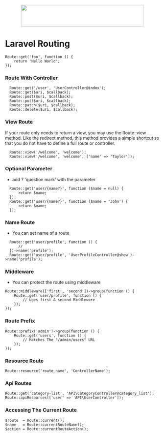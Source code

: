 
<p align="center">
  <img src="https://res.cloudinary.com/dtfbvvkyp/image/upload/v1566331377/laravel-logolockup-cmyk-red.svg" width="400" height="70">
</p>


# Laravel Routing

```
Route::get('foo', function () {
    return 'Hello World';
});
````

### Route With Controller
```
  Route::get('/user', 'UserController@index');
  Route::get($uri, $callback);
  Route::post($uri, $callback);
  Route::put($uri, $callback);
  Route::patch($uri, $callback);
  Route::delete($uri, $callback);
```

### View Route 
If your route only needs to return a view, you may use the Route::view method. Like the redirect method, this method provides a simple shortcut so that you do not have to define a full route or controller.
```
  Route::view('/welcome', 'welcome');
  Route::view('/welcome', 'welcome', ['name' => 'Taylor']);
```
### Optional Parameter 
- add ? 'question mark' with the parameter
```
  Route::get('user/{name?}', function ($name = null) {
      return $name;
  });
  Route::get('user/{name?}', function ($name = 'John') {
      return $name;
  });
```

### Name Route 
- You can set name of a route
```
  Route::get('user/profile', function () {
      //
  })->name('profile');
  Route::get('user/profile', 'UserProfileController@show')->name('profile');
```

### Middleware 
- You can protect the route using middleware
```
Route::middleware(['first', 'second'])->group(function () {
    Route::get('user/profile', function () {
        // Uges first & second Middleware
    });
});
```

### Route Prefix 
```
Route::prefix('admin')->group(function () {
    Route::get('users', function () {
        // Matches The "/admin/users" URL
    });
});
```

### Resource Route 
```
Route::resource('route_name', 'ControllerName');
```


### Api Routes 
```
Route::get('category-list', 'API\CategoryController@category_list');
Route::apiResources(['user' => 'API\UserController']);
```

### Accessing The Current Route 
```
$route  = Route::current();
$name   = Route::currentRouteName();
$action = Route::currentRouteAction();
```
